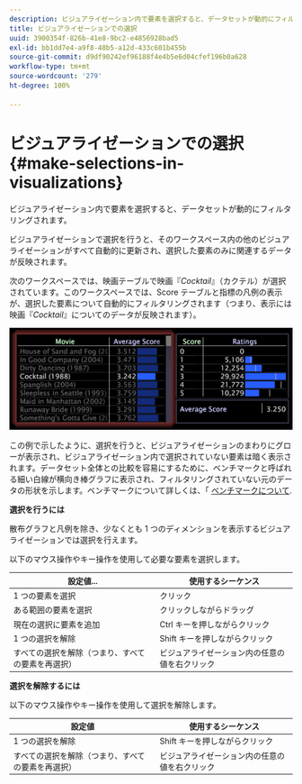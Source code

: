 ```yaml
---
description: ビジュアライゼーション内で要素を選択すると、データセットが動的にフィルタリングされます。
title: ビジュアライゼーションでの選択
uuid: 3900354f-826b-41e8-9bc2-e4856928bad5
exl-id: bb1dd7e4-a9f8-48b5-a12d-433c601b455b
source-git-commit: d9df90242ef96188f4e4b5e6d04cfef196b0a628
workflow-type: tm+mt
source-wordcount: '279'
ht-degree: 100%

---
```


# ビジュアライゼーションでの選択{#make-selections-in-visualizations}

ビジュアライゼーション内で要素を選択すると、データセットが動的にフィルタリングされます。

ビジュアライゼーションで選択を行うと、そのワークスペース内の他のビジュアライゼーションがすべて自動的に更新され、選択した要素のみに関連するデータが反映されます。

次のワークスペースでは、映画テーブルで映画『*Cocktail*』（カクテル）が選択されています。このワークスペースでは、Score テーブルと指標の凡例の表示が、選択した要素について自動的にフィルタリングされます（つまり、表示には映画『*Cocktail*』についてのデータが反映されます）。

![](assets/wsp_selection_Basic.png)

この例で示したように、選択を行うと、ビジュアライゼーションのまわりにグローが表示され、ビジュアライゼーション内で選択されていない要素は暗く表示されます。データセット全体との比較を容易にするために、ベンチマークと呼ばれる細い白線が横向き棒グラフに表示され、フィルタリングされていない元のデータの形状を示します。ベンチマークについて詳しくは、「 [ベンチマークについて](../../../../home/c-get-started/c-vis/c-ustd-benchmks.md#concept-c7b0f4102e92458096f8c4765cbe2914).

**選択を行うには**

散布グラフと凡例を除き、少なくとも 1 つのディメンションを表示するビジュアライゼーションでは選択を行えます。

以下のマウス操作やキー操作を使用して必要な要素を選択します。

| 設定値... | 使用するシーケンス |
|---|---|
| 1 つの要素を選択 | クリック |
| ある範囲の要素を選択 | クリックしながらドラッグ |
| 現在の選択に要素を追加 | Ctrl キーを押しながらクリック |
| 1 つの選択を解除 | Shift キーを押しながらクリック |
| すべての選択を解除（つまり、すべての要素を再選択） | ビジュアライゼーション内の任意の値を右クリック |

**選択を解除するには**

以下のマウス操作やキー操作を使用して選択を解除します。

| 設定値 | 使用するシーケンス |
|---|---|
| 1 つの選択を解除 | Shift キーを押しながらクリック |
| すべての選択を解除（つまり、すべての要素を再選択） | ビジュアライゼーション内の任意の値を右クリック |
